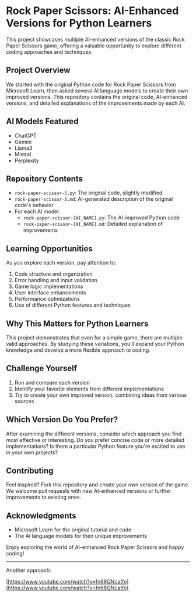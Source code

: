 # Rock Paper Scissors: AI-Enhanced Versions for Python Learners

This project showcases multiple AI-enhanced versions of the classic Rock Paper Scissors game, offering a valuable opportunity to explore different coding approaches and techniques.

## Project Overview

We started with the original Python code for Rock Paper Scissors from Microsoft Learn, then asked several AI language models to create their own improved versions. This repository contains the original code, AI-enhanced versions, and detailed explanations of the improvements made by each AI.

## AI Models Featured

- ChatGPT
- Gemini
- Llama3
- Mistral
- Perplexity

## Repository Contents

- `rock-paper-scissor-5.py`: The original code, slightly modified
- `rock-paper-scissor-5.md`: AI-generated description of the original code's behavior
- For each AI model:
  - `rock-paper-scissor-[AI_NAME].py`: The AI-improved Python code
  - `rock-paper-scissor-[AI_NAME].md`: Detailed explanation of improvements

## Learning Opportunities

As you explore each version, pay attention to:

1. Code structure and organization
2. Error handling and input validation
3. Game logic implementations
4. User interface enhancements
5. Performance optimizations
6. Use of different Python features and techniques

## Why This Matters for Python Learners

This project demonstrates that even for a simple game, there are multiple valid approaches. By studying these variations, you'll expand your Python knowledge and develop a more flexible approach to coding.

## Challenge Yourself

1. Run and compare each version
2. Identify your favorite elements from different implementations
3. Try to create your own improved version, combining ideas from various sources

## Which Version Do You Prefer?

After examining the different versions, consider which approach you find most effective or interesting. Do you prefer concise code or more detailed implementations? Is there a particular Python feature you're excited to use in your own projects?

## Contributing

Feel inspired? Fork this repository and create your own version of the game. We welcome pull requests with new AI-enhanced versions or further improvements to existing ones.

## Acknowledgments

- Microsoft Learn for the original tutorial and code
- The AI language models for their unique improvements

Enjoy exploring the world of AI-enhanced Rock Paper Scissors and happy coding!

---

Another approach:

[https://www.youtube.com/watch?v=fn68QNcatfo](https://www.youtube.com/watch?v=fn68QNcatfo)
